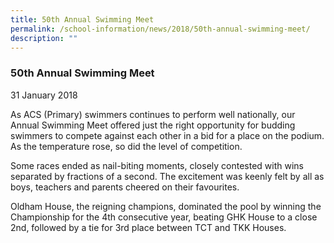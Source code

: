 ```yaml
---
title: 50th Annual Swimming Meet
permalink: /school-information/news/2018/50th-annual-swimming-meet/
description: ""
---
```


### **50th Annual Swimming Meet**
31 January 2018

As ACS (Primary) swimmers continues to perform well nationally, our Annual Swimming Meet offered just the right opportunity for budding swimmers to compete against each other in a bid for a place on the podium. As the temperature rose, so did the level of competition. 

Some races ended as nail-biting moments, closely contested with wins separated by fractions of a second. The excitement was keenly felt by all as boys, teachers and parents cheered on their favourites.

Oldham House, the reigning champions, dominated the pool by winning the Championship for the 4th consecutive year, beating GHK House to a close 2nd, followed by a tie for 3rd place between TCT and TKK Houses.